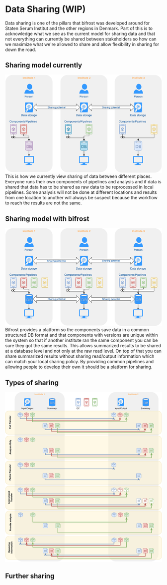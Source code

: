 # Data Sharing (WIP)

Data sharing is one of the pillars that bifrost was developed around for Staten Serum Institut and the other regions in Denmark. Part of this is to acknowledge what we see as the current model for sharing data and that not everything can currently be shared between stakeholders so how can we maximize what we're allowed to share and allow flexibility in sharing for down the road. 

## Sharing model currently
![Sharing model current](_media/sharing_model_current.png)
This is how we currently view sharing of data between different places. Everyone runs their own components of pipelines and analysis and if data is shared that data has to be shared as raw data to be reprocessed in local pipelines. Some analysis will not be done at different locations and results from one location to another will always be suspect because the workflow to reach the results are not the same.

## Sharing model with bifrost
![Sharing model bifrost](_media/sharing_model_bifrost.png)
Bifrost provides a platform so the components save data in a common structured DB format and that components with versions are unique within the system so that if another institute ran the same component you can be sure they got the same results. This allows summarized results to be shared at a database level and not only at the raw read level. On top of that you can share summarized results without sharing read/output information which can match your local sharing policy. By providing common pipelines and allowing people to develop their own it should be a platform for sharing. 

## Types of sharing
![Sharing modes](_media/sharing_modes.png)

## Further sharing 
